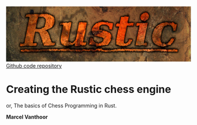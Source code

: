 ![Rustic Logo](../img/rustic-logo-web.jpg)
[Github code repository](https://github.com/mvanthoor/rustic)

# Creating the Rustic chess engine

or, The basics of Chess Programming in Rust.

__**Marcel Vanthoor**__